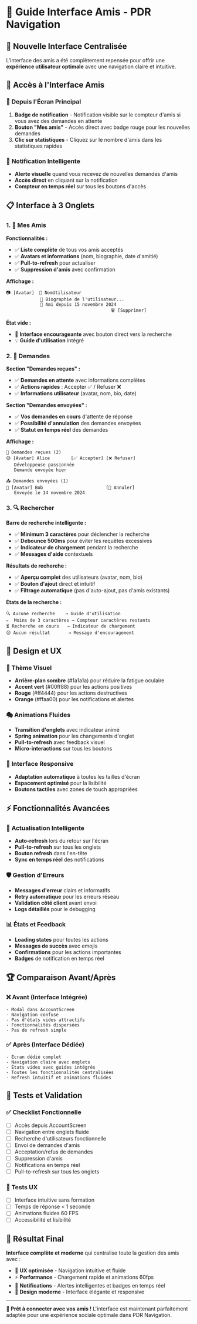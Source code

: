 # 👥 Guide Interface Amis - PDR Navigation

## 🎯 Nouvelle Interface Centralisée

L'interface des amis a été complètement repensée pour offrir une **expérience utilisateur optimale** avec une navigation claire et intuitive.

## 🚀 Accès à l'Interface Amis

### 📱 **Depuis l'Écran Principal**
1. **Badge de notification** - Notification visible sur le compteur d'amis si vous avez des demandes en attente
2. **Bouton "Mes amis"** - Accès direct avec badge rouge pour les nouvelles demandes
3. **Clic sur statistiques** - Cliquez sur le nombre d'amis dans les statistiques rapides

### 🔔 **Notification Intelligente**
- **Alerte visuelle** quand vous recevez de nouvelles demandes d'amis
- **Accès direct** en cliquant sur la notification
- **Compteur en temps réel** sur tous les boutons d'accès

## 📋 Interface à 3 Onglets

### 1. 👥 **Mes Amis**
**Fonctionnalités :**
- ✅ **Liste complète** de tous vos amis acceptés
- ✅ **Avatars et informations** (nom, biographie, date d'amitié)
- ✅ **Pull-to-refresh** pour actualiser
- ✅ **Suppression d'amis** avec confirmation

**Affichage :**
```
📷 [Avatar]  👤 NomUtilisateur
             📝 Biographie de l'utilisateur...
             📅 Ami depuis 15 novembre 2024
                                        🗑️ [Supprimer]
```

**État vide :**
- 🎨 **Interface encourageante** avec bouton direct vers la recherche
- 💡 **Guide d'utilisation** intégré

### 2. 📨 **Demandes**
**Section "Demandes reçues" :**
- ✅ **Demandes en attente** avec informations complètes
- ✅ **Actions rapides** : Accepter ✅ / Refuser ❌
- ✅ **Informations utilisateur** (avatar, nom, bio, date)

**Section "Demandes envoyées" :**
- ✅ **Vos demandes en cours** d'attente de réponse
- ✅ **Possibilité d'annulation** des demandes envoyées
- ✅ **Statut en temps réel** des demandes

**Affichage :**
```
📨 Demandes reçues (2)
🟡 [Avatar] Alice        [✅ Accepter] [❌ Refuser]
   Développeuse passionnée
   Demande envoyée hier

📤 Demandes envoyées (1)  
🔵 [Avatar] Bob                        [🚫 Annuler]
   Envoyée le 14 novembre 2024
```

### 3. 🔍 **Rechercher**
**Barre de recherche intelligente :**
- ✅ **Minimum 3 caractères** pour déclencher la recherche
- ✅ **Debounce 500ms** pour éviter les requêtes excessives
- ✅ **Indicateur de chargement** pendant la recherche
- ✅ **Messages d'aide** contextuels

**Résultats de recherche :**
- ✅ **Aperçu complet** des utilisateurs (avatar, nom, bio)
- ✅ **Bouton d'ajout** direct et intuitif
- ✅ **Filtrage automatique** (pas d'auto-ajout, pas d'amis existants)

**États de la recherche :**
```
🔍 Aucune recherche    → Guide d'utilisation
✏️  Moins de 3 caractères → Compteur caractères restants  
⏳ Recherche en cours   → Indicateur de chargement
😢 Aucun résultat       → Message d'encouragement
```

## 🎨 Design et UX

### 🌈 **Thème Visuel**
- **Arrière-plan sombre** (#1a1a1a) pour réduire la fatigue oculaire
- **Accent vert** (#00ff88) pour les actions positives
- **Rouge** (#ff4444) pour les actions destructives
- **Orange** (#ffaa00) pour les notifications et alertes

### 🎭 **Animations Fluides**
- **Transition d'onglets** avec indicateur animé
- **Spring animation** pour les changements d'onglet
- **Pull-to-refresh** avec feedback visuel
- **Micro-interactions** sur tous les boutons

### 📱 **Interface Responsive**
- **Adaptation automatique** à toutes les tailles d'écran
- **Espacement optimisé** pour la lisibilité
- **Boutons tactiles** avec zones de touch appropriées

## ⚡ Fonctionnalités Avancées

### 🔄 **Actualisation Intelligente**
- **Auto-refresh** lors du retour sur l'écran
- **Pull-to-refresh** sur tous les onglets
- **Bouton refresh** dans l'en-tête
- **Sync en temps réel** des notifications

### 🛡️ **Gestion d'Erreurs**
- **Messages d'erreur** clairs et informatifs
- **Retry automatique** pour les erreurs réseau
- **Validation côté client** avant envoi
- **Logs détaillés** pour le debugging

### 📊 **États et Feedback**
- **Loading states** pour toutes les actions
- **Messages de succès** avec emojis
- **Confirmations** pour les actions importantes
- **Badges** de notification en temps réel

## 🏆 Comparaison Avant/Après

### ❌ **Avant (Interface Intégrée)**
```
- Modal dans AccountScreen
- Navigation confuse
- Pas d'états vides attractifs
- Fonctionnalités dispersées
- Pas de refresh simple
```

### ✅ **Après (Interface Dédiée)**
```
- Écran dédié complet
- Navigation claire avec onglets
- États vides avec guides intégrés
- Toutes les fonctionnalités centralisées
- Refresh intuitif et animations fluides
```

## 🧪 Tests et Validation

### ✅ **Checklist Fonctionnelle**
- [ ] Accès depuis AccountScreen
- [ ] Navigation entre onglets fluide
- [ ] Recherche d'utilisateurs fonctionnelle
- [ ] Envoi de demandes d'amis
- [ ] Acceptation/refus de demandes
- [ ] Suppression d'amis
- [ ] Notifications en temps réel
- [ ] Pull-to-refresh sur tous les onglets

### 📱 **Tests UX**
- [ ] Interface intuitive sans formation
- [ ] Temps de réponse < 1 seconde
- [ ] Animations fluides 60 FPS
- [ ] Accessibilité et lisibilité

## 🎉 Résultat Final

**Interface complète et moderne** qui centralise toute la gestion des amis avec :
- 🎯 **UX optimisée** - Navigation intuitive et fluide
- ⚡ **Performance** - Chargement rapide et animations 60fps
- 🔔 **Notifications** - Alertes intelligentes et badges en temps réel
- 🎨 **Design moderne** - Interface élégante et responsive

---

**🚀 Prêt à connecter avec vos amis !** L'interface est maintenant parfaitement adaptée pour une expérience sociale optimale dans PDR Navigation. 